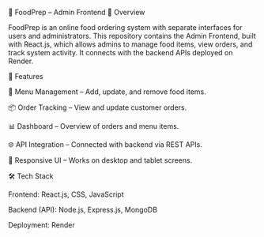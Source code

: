 🍴 FoodPrep – Admin Frontend
📌 Overview

FoodPrep is an online food ordering system with separate interfaces for users and administrators.
This repository contains the Admin Frontend, built with React.js, which allows admins to manage food items, view orders, and track system activity. It connects with the backend APIs deployed on Render.

🚀 Features

🍔 Menu Management – Add, update, and remove food items.

📦 Order Tracking – View and update customer orders.

📊 Dashboard – Overview of orders and menu items.

🌐 API Integration – Connected with backend via REST APIs.

🎨 Responsive UI – Works on desktop and tablet screens.

🛠️ Tech Stack

Frontend: React.js, CSS, JavaScript

Backend (API): Node.js, Express.js, MongoDB 

Deployment: Render
